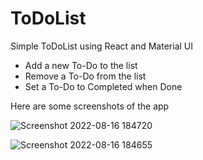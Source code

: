 # ToDoList

Simple ToDoList using React and Material UI

- Add a new To-Do to the list
- Remove a To-Do from the list
- Set a To-Do to Completed when Done

Here are some screenshots of the app

![Screenshot 2022-08-16 184720](https://user-images.githubusercontent.com/77070862/184998582-3df65b1a-6578-4626-b30b-fd7b74bb9e28.png)

![Screenshot 2022-08-16 184655](https://user-images.githubusercontent.com/77070862/184998609-177421ee-7e28-434f-93f4-fe66e049e6fd.png)

